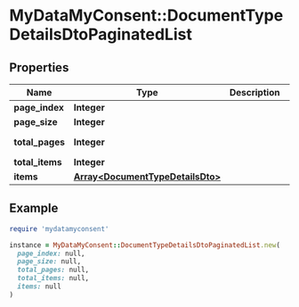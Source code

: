 # MyDataMyConsent::DocumentTypeDetailsDtoPaginatedList

## Properties

| Name | Type | Description | Notes |
| ---- | ---- | ----------- | ----- |
| **page_index** | **Integer** |  | [optional] |
| **page_size** | **Integer** |  | [optional] |
| **total_pages** | **Integer** |  | [optional][readonly] |
| **total_items** | **Integer** |  | [optional] |
| **items** | [**Array&lt;DocumentTypeDetailsDto&gt;**](DocumentTypeDetailsDto.md) |  | [optional] |

## Example

```ruby
require 'mydatamyconsent'

instance = MyDataMyConsent::DocumentTypeDetailsDtoPaginatedList.new(
  page_index: null,
  page_size: null,
  total_pages: null,
  total_items: null,
  items: null
)
```

